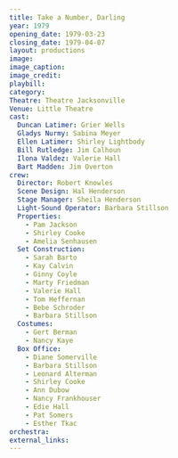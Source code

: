 ```yaml
---
title: Take a Number, Darling
year: 1979
opening_date: 1979-03-23
closing_date: 1979-04-07
layout: productions
image:
image_caption:
image_credit:
playbill: 
category: 
Theatre: Theatre Jacksonville
Venue: Little Theatre
cast:
  Duncan Latimer: Grier Wells
  Gladys Nurmy: Sabina Meyer
  Ellen Latimer: Shirley Lightbody
  Bill Rutledge: Jim Calhoun
  Ilona Valdez: Valerie Hall
  Bart Madden: Jim Overton
crew:
  Director: Robert Knowles
  Scene Design: Hal Henderson
  Stage Manager: Sheila Henderson
  Light-Sound Operator: Barbara Stillson
  Properties:
    - Pam Jackson
    - Shirley Cooke
    - Amelia Senhausen
  Set Construction:
    - Sarah Barto
    - Kay Calvin
    - Ginny Coyle
    - Marty Friedman
    - Valerie Hall
    - Tom Heffernan
    - Bebe Schroder
    - Barbara Stillson
  Costumes:
    - Gert Berman
    - Nancy Kaye
  Box Office:
    - Diane Somerville
    - Barbara Stillson
    - Leonard Alterman
    - Shirley Cooke
    - Ann Dubow
    - Nancy Frankhouser
    - Edie Hall
    - Pat Somers
    - Esther Tkac
orchestra:
external_links:
---
```


